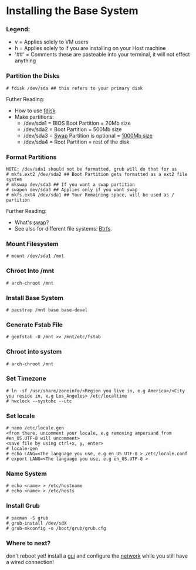 # Installing the Base System
### Legend:
* v = Applies solely to VM users 
* h = Applies solely to if you are installing on your Host machine
* '##' = Comments these are pasteable into your terminal, it will not effect anything

### Partition the Disks
    # fdisk /dev/sda ## this refers to your primary disk
Futher Reading:
* How to use [fdisk](https://wiki.archlinux.org/index.php/Fdisk).
* Make partitions:
    * /dev/sda1 = BIOS Boot Partition = 20Mb size
    * /dev/sda2 = Boot Partition = 500Mb size
    * /dev/sda3 = [Swap](https://wiki.archlinux.org/index.php/Swap) Partition is optional = [1000Mb size](https://wiki.archlinux.org/index.php/Swap)
    * /dev/sda4 = Root Partition = rest of the disk
### Format Partitions
    NOTE: /dev/sda1 should not be formatted, grub will do that for us
    # mkfs.ext2 /dev/sda2 ## Boot Partition gets formatted as a ext2 file system
    # mkswap dev/sda3 ## If you want a swap partition
    # swapon dev/sda3 ## Applies only if you want swap
    # mkfs.ext4 /dev/sda1 ## Your Remaining space, will be used as / partition
Further Reading:
* What's [swap](https://wiki.archlinux.org/index.php/Swap)?
* See also for different file systems: [Btrfs](http://wiki.archlinux.org/index.php/Btrfs).
### Mount Filesystem
    # mount /dev/sda1 /mnt
### Chroot Into /mnt
    # arch-chroot /mnt
### Install Base System
    # pacstrap /mnt base base-devel
### Generate Fstab File
    # genfstab -U /mnt >> /mnt/etc/fstab
### Chroot into system
    # arch-chroot /mnt
### Set Timezone
    # ln -sf /usr/share/zoneinfo/<Region you live in, e.g America>/<City you reside in, e.g Los_Angeles> /etc/localtime
    # hwclock --systohc --utc
### Set locale
    # nano /etc/locale.gen
    <from there, uncomment your locale, e.g removing ampersand from #en_US.UTF-8 will uncomment>
    <save file by using ctrl+x, y, enter>
    # locale-gen
    # echo LANG=<The language you use, e.g en_US.UTF-8 > /etc/locale.conf
    # export LANG=<The language you use, e.g en_US.UTF-8 >
### Name System
    # echo <name> > /etc/hostname
    # echo <name> > /etc/hosts
### Install Grub
    # pacman -S grub
    # grub-install /dev/sdX
    # grub-mkconfig -o /boot/grub/grub.cfg
### Where to next?
don't reboot yet!  install a [gui](https://github.com/AriShashivkopanazak/arch-linux-guide/blob/master/guide/gui.md) and configure the [network](https://github.com/AriShashivkopanazak/arch-linux-guide/blob/master/guide/network.md) while you still have a wired connection!
